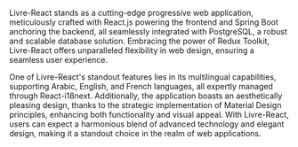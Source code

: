 Livre-React stands as a cutting-edge progressive web application, meticulously crafted with React.js powering the frontend and Spring Boot anchoring the backend, all seamlessly integrated with PostgreSQL, a robust and scalable database solution. Embracing the power of Redux Toolkit, Livre-React offers unparalleled flexibility in web design, ensuring a seamless user experience.

One of Livre-React's standout features lies in its multilingual capabilities, supporting Arabic, English, and French languages, all expertly managed through React-i18next. Additionally, the application boasts an aesthetically pleasing design, thanks to the strategic implementation of Material Design principles, enhancing both functionality and visual appeal. With Livre-React, users can expect a harmonious blend of advanced technology and elegant design, making it a standout choice in the realm of web applications.
